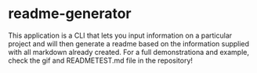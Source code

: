 # readme-generator

This application is a CLI that lets you input information on a particular project and will then generate a readme based on the information supplied with all markdown already created. For a full demonstrationa and example, check the gif and READMETEST.md file in the repository!